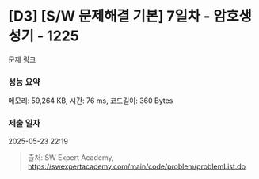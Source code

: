 # [D3] [S/W 문제해결 기본] 7일차 - 암호생성기 - 1225 

[문제 링크](https://swexpertacademy.com/main/code/problem/problemDetail.do?contestProbId=AV14uWl6AF0CFAYD) 

### 성능 요약

메모리: 59,264 KB, 시간: 76 ms, 코드길이: 360 Bytes

### 제출 일자

2025-05-23 22:19



> 출처: SW Expert Academy, https://swexpertacademy.com/main/code/problem/problemList.do